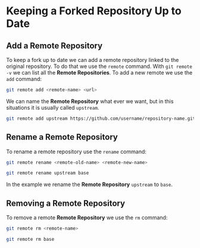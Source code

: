 # Keeping a Forked Repository Up to Date

## Add a Remote Repository

To keep a fork up to date we can add a remote repository linked to the original repository. To do that we use the `remote` command. With `git remote -v` we can list all the **Remote Repositories**. To add a new remote we use the `add` command:
```zsh
git remote add <remote-name> <url>
```
We can name the **Remote Repository** what ever we want, but in this situations it is usually called `upstream`.

```zsh
git remote add upstream https://github.com/username/repository-name.git
```

## Rename a Remote Repository

To rename a remote repository use the `rename` command:
```zsh
git remote rename <remote-old-name> <remote-new-name>
```
```zsh
git remote rename upstream base
```
In the example we rename the **Remote Repository** `upstream` to `base`.

## Removing a Remote Repository

To remove a remote **Remote Repository** we use the `rm` command:
```zsh
git remote rm <remote-name>
```
```zsh
git remote rm base
```